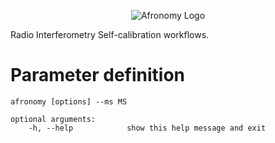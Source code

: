 <p align="center">
  <img src="https://github.com/user-attachments/assets/89d891f8-985f-4436-b734-19e7a8e43f9e" alt="Afronomy Logo">
</p>

Radio Interferometry Self-calibration workflows.


# Parameter definition

```
afronomy [options] --ms MS

optional arguments:
    -h, --help            show this help message and exit
```
